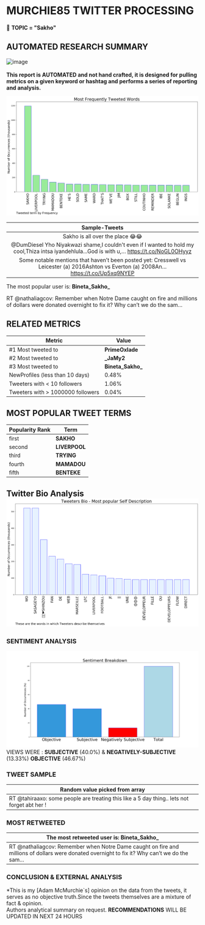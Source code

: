 # MURCHIE85 TWITTER PROCESSING 
&#x1F34E; **TOPIC = "Sakho"**

## AUTOMATED RESEARCH SUMMARY

![image](https://marketingplatform.google.com/about/static/images/gmp/analytics-smb-benefit.jpg)
<br></br>
<b> This report is AUTOMATED and not hand crafted, it is designed for pulling metrics on a given keyword or hashtag and performs a series of reporting and analysis.</b>



![image](TWEETS.png)



|                **Sample-Tweets**        |
| :-------------: |
| Sakho is all over the place 😂😂 |
| @DumDiesel Yho Niyakwazi shame,I couldn't even if I wanted to hold my cool,Thiza intsa iyandehlula...God is with u,… https://t.co/NoGL0OHyyz |
| Some notable mentions that haven’t been posted yet: Cresswell vs Leicester (a) 2016Ashton vs Everton (a) 2008An… https://t.co/Up5xq9NYEP |

The most popular user is: **Bineta_Sakho_**
<div class="alert alert-block alert-danger"> RT @nathaliagcov: Remember when Notre Dame caught on fire and millions of dollars were donated overnight to fix it? Why can’t we do the sam…</div>

## RELATED METRICS<br>
| Metric | Value |
| ------------- | ------------- |
| #1 Most tweeted to  | **PrimeOxlade** |
| #2 Most tweeted to  | **_JaMy2** |
| #3 Most tweeted to  | **Bineta_Sakho_** |
| NewProfiles (less than 10 days) | 0.48%  |
| Tweeters with < 10 followers  | 1.06%|
| Tweeters with > 1000000 followers  | 0.04%  |



## MOST POPULAR TWEET TERMS 


| Popularity Rank  | Term |
| ------------- | ------------- |
| first  | **SAKHO**  |
| second  | **LIVERPOOL**  |
| third  | **TRYING** |
| fourth  | **MAMADOU**  |
| fifth  | **BENTEKE**  |


## Twitter Bio Analysis![image](BIO.png)
### SENTIMENT ANALYSIS
![image](sentiment.png)
VIEWS WERE : **SUBJECTIVE**  (40.0%) & **NEGATIVELY-SUBJECTIVE** (13.33%) **OBJECTIVE** (46.67%)

### TWEET SAMPLE 
| Random value picked from array |
| ------------- |
|RT @tahiraaxo: some people are treating this like a 5 day thing.. lets not forget abt her ! |

### MOST RETWEETED 

| The most retweeted user is: **Bineta_Sakho_**  |
| ------------- |
| RT @nathaliagcov: Remember when Notre Dame caught on fire and millions of dollars were donated overnight to fix it? Why can’t we do the sam… |

### CONCLUSION & EXTERNAL ANALYSIS

*This is my [Adam McMurchie`s] opinion on the data from the tweets, it serves as no objective truth.Since the tweets themselves are a mixture of fact & opinion.<br>
Authors analytical summary on request.
**RECOMMENDATIONS** WILL BE UPDATED IN NEXT  24 HOURS <br>